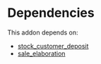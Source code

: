 # Dependencies

This addon depends on:

- [stock_customer_deposit](https://github.com/bringout/oca-workflow-process)
- [sale_elaboration](https://github.com/bringout/oca-workflow-process)

